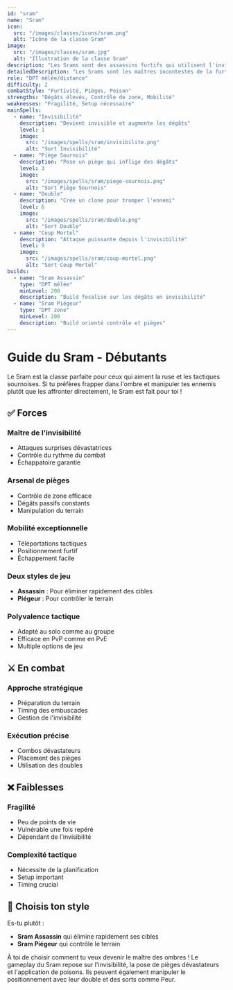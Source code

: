 ```yaml
---
id: "sram"
name: "Sram"
icon:
  src: "/images/classes/icons/sram.png"
  alt: "Icône de la classe Sram"
image:
  src: "/images/classes/sram.jpg"
  alt: "Illustration de la classe Sram"
description: "Les Srams sont des assassins furtifs qui utilisent l'invisibilité et les pièges pour dominer leurs adversaires. Maîtres de l'embuscade, ils excellent dans l'élimination rapide de leurs cibles."
detailedDescription: "Les Srams sont les maîtres incontestés de la furtivité et de la tromperie. Leur capacité à devenir invisibles leur permet de contrôler le rythme du combat, choisissant le moment parfait pour frapper leurs adversaires. En combinant pièges, poisons et doubles, ils peuvent créer des situations de combat complexes où leurs ennemis sont constamment sur la défensive. Bien que leur style de jeu demande une planification minutieuse et une bonne gestion des ressources, leur capacité à éliminer rapidement des cibles prioritaires et à contrôler le terrain en fait des alliés redoutables."
role: "DPT mêlée/distance"
difficulty: 2
combatStyle: "Furtivité, Pièges, Poison"
strengths: "Dégâts élevés, Contrôle de zone, Mobilité"
weaknesses: "Fragilité, Setup nécessaire"
mainSpells:
  - name: "Invisibilité"
    description: "Devient invisible et augmente les dégâts"
    level: 1
    image:
      src: "/images/spells/sram/invisibilite.png"
      alt: "Sort Invisibilité"
  - name: "Piège Sournois"
    description: "Pose un piège qui inflige des dégâts"
    level: 3
    image:
      src: "/images/spells/sram/piege-sournois.png"
      alt: "Sort Piège Sournois"
  - name: "Double"
    description: "Crée un clone pour tromper l'ennemi"
    level: 6
    image:
      src: "/images/spells/sram/double.png"
      alt: "Sort Double"
  - name: "Coup Mortel"
    description: "Attaque puissante depuis l'invisibilité"
    level: 9
    image:
      src: "/images/spells/sram/coup-mortel.png"
      alt: "Sort Coup Mortel"
builds:
  - name: "Sram Assassin"
    type: "DPT mêlée"
    minLevel: 200
    description: "Build focalisé sur les dégâts en invisibilité"
  - name: "Sram Piégeur"
    type: "DPT zone"
    minLevel: 200
    description: "Build orienté contrôle et pièges"
---
```


# Guide du Sram - Débutants

Le Sram est la classe parfaite pour ceux qui aiment la ruse et les tactiques sournoises. Si tu préfères frapper dans l'ombre et manipuler tes ennemis plutôt que les affronter directement, le Sram est fait pour toi !

## ✅ Forces

### Maître de l'invisibilité
- Attaques surprises dévastatrices
- Contrôle du rythme du combat
- Échappatoire garantie

### Arsenal de pièges
- Contrôle de zone efficace
- Dégâts passifs constants
- Manipulation du terrain

### Mobilité exceptionnelle
- Téléportations tactiques
- Positionnement furtif
- Échappement facile

### Deux styles de jeu
- **Assassin** : Pour éliminer rapidement des cibles
- **Piégeur** : Pour contrôler le terrain

### Polyvalence tactique
- Adapté au solo comme au groupe
- Efficace en PvP comme en PvE
- Multiple options de jeu

## ⚔️ En combat

### Approche stratégique
- Préparation du terrain
- Timing des embuscades
- Gestion de l'invisibilité

### Exécution précise
- Combos dévastateurs
- Placement des pièges
- Utilisation des doubles

## ❌ Faiblesses

### Fragilité
- Peu de points de vie
- Vulnérable une fois repéré
- Dépendant de l'invisibilité

### Complexité tactique
- Nécessite de la planification
- Setup important
- Timing crucial

## 🤔 Choisis ton style

Es-tu plutôt :
- **Sram Assassin** qui élimine rapidement ses cibles
- **Sram Piégeur** qui contrôle le terrain

À toi de choisir comment tu veux devenir le maître des ombres ! 
Le gameplay du Sram repose sur l'invisibilité, la pose de pièges dévastateurs et l'application de poisons. Ils peuvent également manipuler le positionnement avec leur double et des sorts comme Peur. 